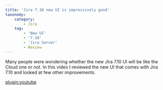 ```yaml
---
title: 'Jira 7.10 new UI is impressively good'
taxonomy:
    category:
        - Jira
    tag:
        - 'New UI'
        - '7.10'
        - 'Jira Server'
        - Review
---
```


Many people were wondering whether the new Jira 7.10 UI will be like the Cloud one or not. In this video I reviewed the new UI that comes with Jira 7.10 and looked at few other improvements.

[plugin:youtube](https://youtu.be/lflb5zC1IuI)